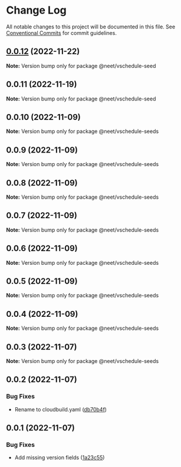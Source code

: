# Change Log

All notable changes to this project will be documented in this file.
See [Conventional Commits](https://conventionalcommits.org) for commit guidelines.

## [0.0.12](https://github.com/neet/vschedule/compare/@neet/vschedule-seed@0.0.11...@neet/vschedule-seed@0.0.12) (2022-11-22)

**Note:** Version bump only for package @neet/vschedule-seed

## 0.0.11 (2022-11-19)

**Note:** Version bump only for package @neet/vschedule-seed

## 0.0.10 (2022-11-09)

**Note:** Version bump only for package @neet/vschedule-seeds

## 0.0.9 (2022-11-09)

**Note:** Version bump only for package @neet/vschedule-seeds

## 0.0.8 (2022-11-09)

**Note:** Version bump only for package @neet/vschedule-seeds

## 0.0.7 (2022-11-09)

**Note:** Version bump only for package @neet/vschedule-seeds

## 0.0.6 (2022-11-09)

**Note:** Version bump only for package @neet/vschedule-seeds

## 0.0.5 (2022-11-09)

**Note:** Version bump only for package @neet/vschedule-seeds

## 0.0.4 (2022-11-09)

**Note:** Version bump only for package @neet/vschedule-seeds

## 0.0.3 (2022-11-07)

**Note:** Version bump only for package @neet/vschedule-seeds

## 0.0.2 (2022-11-07)

### Bug Fixes

* Rename to cloudbuild.yaml ([db70b4f](https://github.com/neet/vschedule/commit/db70b4f42daf898f364266b2fb03696e6972170d))

## 0.0.1 (2022-11-07)

### Bug Fixes

* Add missing version fields ([1a23c55](https://github.com/neet/refined-itsukara-link/commit/1a23c550155e6b691aaacd050b149b8445a11965))
